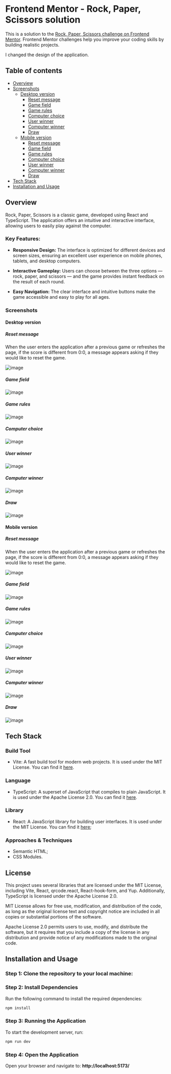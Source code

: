 # Frontend Mentor - Rock, Paper, Scissors solution

This is a solution to the [Rock, Paper, Scissors challenge on Frontend Mentor](https://www.frontendmentor.io/challenges/rock-paper-scissors-game-pTgwgvgH). Frontend Mentor challenges help you improve your coding skills by building realistic projects. 

I changed the design of the application.

## Table of contents

- [Overview](#overview)
- [Screenshots](#screenshots)
  - [Desktop version](#desktop-version)
    - [Reset message](#desktop-reset-message)
    - [Game field](#desktop-game-field)
    - [Game rules](#desktop-game-rules)
    - [Computer choice](#desktop-computer-choice)
    - [User winner](#desktop-user-winner)
    - [Computer winner](#desktop-computer-winner)
    - [Draw](#desktop-draw)
  - [Mobile version](#mobile-version)
    - [Reset message](#mobile-reset-message)
    - [Game field](#mobile-game-field)
    - [Game rules](#mobile-game-rules)
    - [Computer choice](#mobile-computer-choice)
    - [User winner](#mobile-user-winner)
    - [Computer winner](#mobile-computer-winner)
    - [Draw](#mobile-draw)
- [Tech Stack](#tech-stack)
- [Installation and Usage](#installation-and-usage)

## Overview

Rock, Paper, Scissors is a classic game, developed using React and TypeScript. The application offers an intuitive and interactive interface, allowing users to easily play against the computer.

### Key Features:

- **Responsive Design:** The interface is optimized for different devices and screen sizes, ensuring an excellent user experience on mobile phones, tablets, and desktop computers.

- **Interactive Gameplay:** Users can choose between the three options — rock, paper, and scissors — and the game provides instant feedback on the result of each round.

- **Easy Navigation:** The clear interface and intuitive buttons make the game accessible and easy to play for all ages.

### Screenshots

#### Desktop version

##### Reset message
<a id="desktop-reset-message"></a>
When the user enters the application after a previous game or refreshes the page, if the score is different from 0:0, a message appears asking if they would like to reset the game.

![image](https://github.com/user-attachments/assets/faa6a34d-d9aa-4781-a3db-d069dc4ab451)
##### Game field
<a id="desktop-game-field"></a>

![image](https://github.com/user-attachments/assets/26006c5d-7374-4fac-af53-2ab75f883da0)
##### Game rules
<a id="desktop-game-rules"></a>

![image](https://github.com/user-attachments/assets/fefd4148-30f5-455f-80a2-851c059b960c)
##### Computer choice
<a id="desktop-computer-choice"></a>

![image](https://github.com/user-attachments/assets/64f15251-9951-4902-a97b-43b1c5bc2f28)
##### User winner
<a id="desktop-user-winner"></a>

![image](https://github.com/user-attachments/assets/0d830b8d-d13f-45b5-b18f-2cf94d7ab09e)
##### Computer winner
<a id="desktop-computer-winner"></a>

![image](https://github.com/user-attachments/assets/a60fae24-0c86-44f0-a195-93518f629922)
##### Draw
<a id="desktop-draw"></a>

![image](https://github.com/user-attachments/assets/cb11737d-3fb7-4fe6-827a-3e824bd20dd7)

#### Mobile version

##### Reset message
<a id="mobile-reset-message"></a>
When the user enters the application after a previous game or refreshes the page, if the score is different from 0:0, a message appears asking if they would like to reset the game.

![image](https://github.com/user-attachments/assets/08ab9938-fa37-4d93-b89f-3f4034539451)
##### Game field
<a id="mobile-game-field"></a>

![image](https://github.com/user-attachments/assets/1603f3fe-af52-4a61-bfab-f875ec63dcf5)
##### Game rules
<a id="mobile-game-rules"></a>

![image](https://github.com/user-attachments/assets/2757bf60-1066-48c6-bbfe-ce015e304aed)
##### Computer choice
<a id="mobile-computer-choice"></a>

![image](https://github.com/user-attachments/assets/a0476716-2b52-412d-b94b-d64ddb474d8f)
##### User winner
<a id="mobile-user-winner"></a>

![image](https://github.com/user-attachments/assets/5d9f41a4-4bfe-4192-836a-6a1b0a1e3d02)
##### Computer winner
<a id="mobile-computer-winner"></a>

![image](https://github.com/user-attachments/assets/fcfd00f9-b76a-4b9c-9415-a253a7dac2b7)
##### Draw
<a id="mobile-draw"></a>

![image](https://github.com/user-attachments/assets/12cf2c15-7b3a-4932-b26a-f231763dff3f)

## Tech Stack

### Build Tool
- Vite: A fast build tool for modern web projects. It is used under the MIT License. You can find it [here](https://github.com/vitejs/vite/blob/main/LICENSE).

### Language
- TypeScript: A superset of JavaScript that compiles to plain JavaScript. It is used under the Apache License 2.0. You can find it [here](https://github.com/microsoft/TypeScript/blob/main/LICENSE.txt).

### Library
- React: A JavaScript library for building user interfaces. It is used under the MIT License. You can find it [here](https://github.com/facebook/react/blob/main/LICENSE);
  
### Approaches & Techniques
- Semantic HTML;
- CSS Modules.

## License
This project uses several libraries that are licensed under the MIT License, including Vite, React, qrcode.react, React-hook-form, and Yup. Additionally, TypeScript is licensed under the Apache License 2.0.

MIT License allows for free use, modification, and distribution of the code, as long as the original license text and copyright notice are included in all copies or substantial portions of the software.

Apache License 2.0 permits users to use, modify, and distribute the software, but it requires that you include a copy of the license in any distribution and provide notice of any modifications made to the original code.



















## Installation and Usage
### Step 1: Clone the repository to your local machine:
### Step 2: Install Dependencies
Run the following command to install the required dependencies:

```bash
npm install
```
### Step 3: Running the Application
To start the development server, run:

```bash
npm run dev
```
### Step 4: Open the Application
Open your browser and navigate to: 
**http://localhost:5173/**



